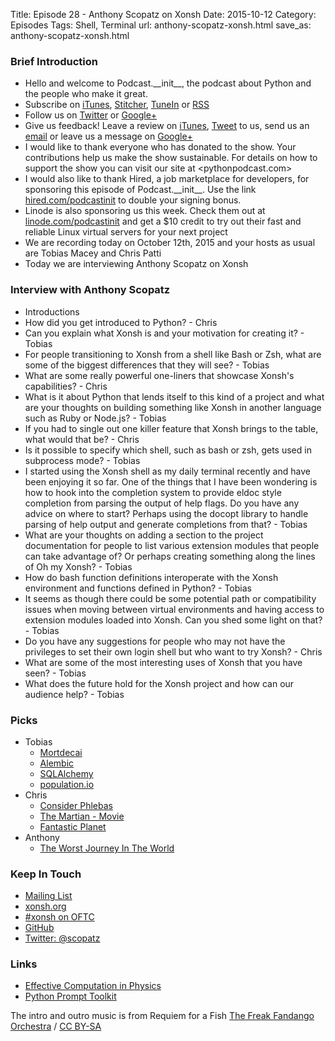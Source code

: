 Title: Episode 28 - Anthony Scopatz on Xonsh
Date: 2015-10-12
Category: Episodes
Tags: Shell, Terminal
url: anthony-scopatz-xonsh.html
save_as: anthony-scopatz-xonsh.html

### Brief Introduction
- Hello and welcome to Podcast.\_\_init\_\_, the podcast about Python and the people who make it great.
- Subscribe on [iTunes](https://itunes.apple.com/us/podcast/podcast.-init/id981834425?mt=2&uo=6&at=&ct=), [Stitcher](http://www.stitcher.com/s?fid=64838&refid=stpr), [TuneIn](http://tunein.com/embed/follow/p726240/#) or [RSS](http://podcastinit.podbean.com/feed/)
- Follow us on [Twitter](https://twitter.com/Podcast__init__) or [Google+](https://plus.google.com/+Podcastinit-the-python-podcast)
- Give us feedback! Leave a review on [iTunes](https://itunes.apple.com/us/podcast/podcast.-init/id981834425?mt=2&uo=6&at=&ct=), [Tweet](https://twitter.com/Podcast__init__) to us, send us an [email](mailto:hosts@podcastinit.com) or leave us a message on [Google+](https://plus.google.com/+Podcastinit-the-python-podcast)
- I would like to thank everyone who has donated to the show. Your contributions help us make the show sustainable. For details on how to support the show you can visit our site at <pythonpodcast.com>
- I would also like to thank Hired, a job marketplace for developers, for sponsoring this episode of Podcast.\_\_init\_\_. Use the link [hired.com/podcastinit](http://hired.com/podcastinit) to double your signing bonus.
- Linode is also sponsoring us this week. Check them out at [linode.com/podcastinit](http://linode.com/podcastinit) and get a $10 credit to try out their fast and reliable Linux virtual servers for your next project
- We are recording today on October 12th, 2015 and your hosts as usual are Tobias Macey and Chris Patti
- Today we are interviewing Anthony Scopatz on Xonsh

### Interview with Anthony Scopatz
- Introductions
- How did you get introduced to Python? - Chris
- Can you explain what Xonsh is and your motivation for creating it? - Tobias
- For people transitioning to Xonsh from a shell like Bash or Zsh, what are some of the biggest differences that they will see? - Tobias
- What are some really powerful one-liners that showcase Xonsh's capabilities? - Chris
- What is it about Python that lends itself to this kind of a project and what are your thoughts on building something like Xonsh in another language such as Ruby or Node.js? - Tobias
- If you had to single out one killer feature that Xonsh brings to the table, what would that be? - Chris
- Is it possible to specify which shell, such as bash or zsh, gets used in subprocess mode? - Tobias
- I started using the Xonsh shell as my daily terminal recently and have been enjoying it so far. One of the things that I have been wondering is how to hook into the completion system to provide eldoc style completion from parsing the output of help flags. Do you have any advice on where to start? Perhaps using the docopt library to handle parsing of help output and generate completions from that? - Tobias
- What are your thoughts on adding a section to the project documentation for people to list various extension modules that people can take advantage of? Or perhaps creating something along the lines of Oh my Xonsh? - Tobias
- How do bash function definitions interoperate with the Xonsh environment and functions defined in Python? - Tobias
- It seems as though there could be some potential path or compatibility issues when moving between virtual environments and having access to extension modules loaded into Xonsh. Can you shed some light on that? - Tobias
- Do you have any suggestions for people who may not have the privileges to set their own login shell but who want to try Xonsh? - Chris
- What are some of the most interesting uses of Xonsh that you have seen? - Tobias
- What does the future hold for the Xonsh project and how can our audience help? - Tobias

### Picks
- Tobias
    - [Mortdecai](http://amzn.to/1N8UWkO)
    - [Alembic](https://alembic.readthedocs.org/en/latest/index.html)
    - [SQLAlchemy](http://www.sqlalchemy.org/)
    - [population.io](http://population.io/)
- Chris
    - [Consider Phlebas](https://en.wikipedia.org/wiki/Consider_Phlebas)
    - [The Martian - Movie](http://www.rottentomatoes.com/m/the_martian/)
    - [Fantastic Planet](https://en.wikipedia.org/wiki/Fantastic_Planet)
- Anthony
    - [The Worst Journey In The World](http://amzn.to/1N8ViYE)

### Keep In Touch
- [Mailing List](mailto:xonsh@googlegroups.com)
- [xonsh.org](http://xonsh.org/)
- [#xonsh on OFTC](https://webchat.oftc.net/?nick=&channels=%23xonsh)
- [GitHub](https://github.com/scopatz/xonsh)
- [Twitter: @scopatz](https://twitter.com/scopatz)

### Links
- [Effective Computation in Physics](http://shop.oreilly.com/product/0636920033424.do)
- [Python Prompt Toolkit](https://github.com/jonathanslenders/python-prompt-toolkit)


The intro and outro music is from Requiem for a Fish [The Freak Fandango Orchestra](http://freemusicarchive.org/music/The_Freak_Fandango_Orchestra/)  / [CC BY-SA](http://creativecommons.org/licenses/by-sa/3.0/)
